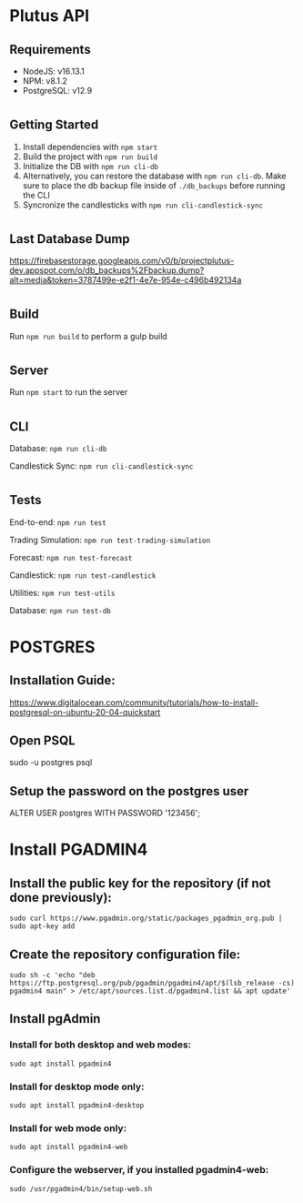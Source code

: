 # Plutus API

## Requirements
- NodeJS: v16.13.1
- NPM: v8.1.2
- PostgreSQL: v12.9

#
## Getting Started

1) Install dependencies with `npm start` 
2) Build the project with `npm run build` 
3) Initialize the DB with `npm run cli-db` 
4) Alternatively, you can restore the database with `npm run cli-db`. Make sure to place the db backup file inside of `./db_backups` before running the CLI
5) Syncronize the candlesticks with `npm run cli-candlestick-sync`

#
## Last Database Dump

https://firebasestorage.googleapis.com/v0/b/projectplutus-dev.appspot.com/o/db_backups%2Fbackup.dump?alt=media&token=3787499e-e2f1-4e7e-954e-c496b492134a


#
## Build

Run `npm run build` to perform a gulp build

#
## Server

Run `npm start` to run the server

#
## CLI

Database:  `npm run cli-db`

Candlestick Sync:  `npm run cli-candlestick-sync`

#
## Tests

End-to-end: `npm run test`

Trading Simulation: `npm run test-trading-simulation`

Forecast: `npm run test-forecast`

Candlestick: `npm run test-candlestick`

Utilities: `npm run test-utils`

Database: `npm run test-db`






#
# POSTGRES

## Installation Guide:

https://www.digitalocean.com/community/tutorials/how-to-install-postgresql-on-ubuntu-20-04-quickstart



## Open PSQL
sudo -u postgres psql



## Setup the password on the postgres user

ALTER USER postgres WITH PASSWORD '123456';






#
# Install PGADMIN4

## Install the public key for the repository (if not done previously):

`sudo curl https://www.pgadmin.org/static/packages_pgadmin_org.pub | sudo apt-key add`

## Create the repository configuration file:

`sudo sh -c 'echo "deb https://ftp.postgresql.org/pub/pgadmin/pgadmin4/apt/$(lsb_release -cs) pgadmin4 main" > /etc/apt/sources.list.d/pgadmin4.list && apt update'`


## Install pgAdmin

### Install for both desktop and web modes:

`sudo apt install pgadmin4`

### Install for desktop mode only:
`sudo apt install pgadmin4-desktop`


### Install for web mode only: 
`sudo apt install pgadmin4-web `


### Configure the webserver, if you installed pgadmin4-web:
`sudo /usr/pgadmin4/bin/setup-web.sh`
